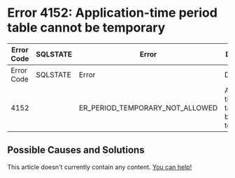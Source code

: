 
# Error 4152: Application-time period table cannot be temporary


| Error Code | SQLSTATE | Error | Description |
| --- | --- | --- | --- |
| Error Code | SQLSTATE | Error | Description |
| 4152 |  | ER_PERIOD_TEMPORARY_NOT_ALLOWED | Application-time period table cannot be temporary |




## Possible Causes and Solutions


This article doesn't currently contain any content. [You can help!](/kb/en/writing-and-editing-knowledge-base-articles/)

